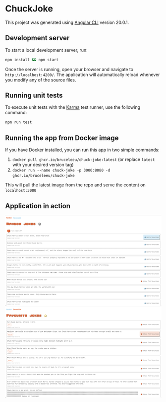 # ChuckJoke

This project was generated using [Angular CLI](https://github.com/angular/angular-cli) version 20.0.1.

## Development server

To start a local development server, run:

```bash
npm install && npm start
```

Once the server is running, open your browser and navigate to `http://localhost:4200/`. The application will automatically reload whenever you modify any of the source files.

## Running unit tests

To execute unit tests with the [Karma](https://karma-runner.github.io) test runner, use the following command:

```bash
npm run test
```

## Running the app from Docker image

If you have Docker installed, you can run this app in two simple commands:

1. `docker pull ghcr.io/bruceleeu/chuck-joke:latest` (or replace `latest` with your desired version tag)
2. `docker run --name chuck-joke -p 3000:8080 -d ghcr.io/bruceleeu/chuck-joke`

This will pull the latest image from the repo and serve the content on `localhost:3000`

## Application in action

![Random Jokes](/public/chuck-joke_screenshot_1.png "Random Jokes")
![Favourite Jokes](/public/chuck-joke_screenshot_2.png "Favourite Jokes")
